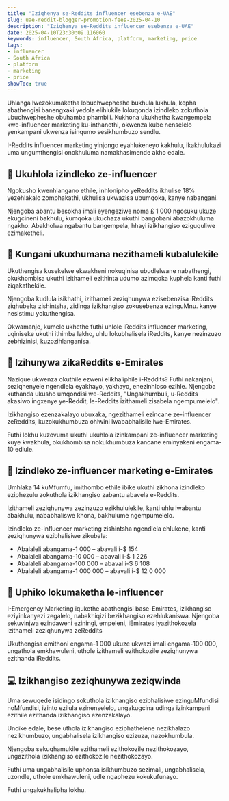 ```yaml
---
title: "Iziqhenya se-Reddits influencer esebenza e-UAE"
slug: uae-reddit-blogger-promotion-fees-2025-04-10
description: "Iziqhenya se-Reddits influencer esebenza e-UAE"
date: 2025-04-10T23:30:09.116060
keywords: influencer, South Africa, platform, marketing, price
tags:
- influencer
- South Africa
- platform
- marketing
- price
showToc: true
---
```


Uhlanga lwezokumaketha lobuchwepheshe bukhula lukhula, kepha abathengisi banengxaki yedola elihlukile lokuqonda izindleko zokuthola ubuchwepheshe obuhamba phambili. Kukhona ukukhetha kwangempela kwe-influencer marketing ku-inthanethi, okwenza kube nenselelo yenkampani ukwenza isinqumo sesikhumbuzo sendlu.

I-Reddits influencer marketing yinjongo eyahlukeneyo kakhulu, ikakhulukazi uma ungumthengisi onokhuluma namakhasimende akho edale.


## 🧐 Ukuhlola izindleko ze-influencer 

Ngokusho kwenhlangano ethile, inhlonipho yeReddits ikhulise 18% yezehlakalo zomphakathi, ukhulisa ukwazisa ubumqoka, kanye nabangani.

Njengoba abantu besokha imali eyengeziwe noma £ 1 000 ngosuku ukuze ekugcineni bakhulu, kumqoka ukuchaza ukuthi bangobani abazokhuluma ngakho: Abakholwa ngabantu bangempela, hhayi izikhangiso eziguquliwe ezimaketheli.


## 🥳 Kungani ukuxhumana nezithameli kubalulekile

Ukuthengisa kusekelwe ekwakheni nokuqinisa ubudlelwane nabathengi, okukhombisa ukuthi izithameli ezithinta udumo azimqoka kuphela kanti futhi ziqakathekile.

Njengoba kudlula isikhathi, izithameli zeziqhunywa ezisebenzisa iReddits ziqhubeka zishintsha, zidinga izikhangiso zokusebenza ezinguMnu. kanye nesistimu yokuthengisa. 

Okwamanje, kumele ukhethe futhi uhlole iReddits influencer marketing, uqiniseke ukuthi ithimba lakho, uhlu lokubhalisela iReddits, kanye nezinzuzo zebhizinisi, kuzozihlanganisa. 


## 🧐 Izihunywa zikaReddits e-Emirates

Nazique ukwenza okuthile ezweni elikhaliphile i-Reddits? Futhi nakanjani, seziqhenyele ngendlela eyakhayo, yakhayo, enezinhloso ezihle. Njengoba kuthanda ukusho umqondisi we-Reddits, "Ungakhumbuli, u-Reddits akasiwo ingxenye ye-Reddit, le-Reddits izithameli zisabela ngempumelelo".

Izikhangiso ezenzakalayo ubuxaka, ngezithameli ezincane ze-influencer zeReddits, kuzokukhumbuza ohlwini lwababhalisile lwe-Emirates.

Futhi lokhu kuzovuma ukuthi ukuhlola izinkampani ze-influencer marketing kuye kwakhula, okukhombisa nokukhumbuza kancane eminyakeni engama-10 edlule. 


## 💸 Izindleko ze-influencer marketing e-Emirates

Umhlaka 14 kuMfumfu, imithombo ethile ibike ukuthi zikhona izindleko eziphezulu zokuthola izikhangiso zabantu abavela e-Reddits.    

Izithameli zeziqhunywa zezinzuzo ezikhululekile, kanti uhlu lwabantu abakhulu, nababhaliswe khona, bakhulume ngempumelelo. 

Izindleko ze-influencer marketing zishintsha ngendlela ehlukene, kanti zeziqhunywa ezibhalisiwe zikubala:

- Abalaleli abangama-1 000 – abavali i-$ 154
- Abalaleli abangama-10 000 – abavali i-$ 1 226
- Abalaleli abangama-100 000 – abaval i-$ 6 108
- Abalaleli abangama-1 000 000 – abavali i-$ 12 0 000 


## 🎤 Uphiko lokumaketha le-influencer
   
I-Emergency Marketing iqukethe abathengisi base-Emirates, izikhangiso eziyinkanyezi zegalelo, nabakhiqizi bezikhangiso ezehlukaniswa. Njengoba sekuvinjwa ezindaweni eziningi, empeleni, iEmirates iyazithokozela izithameli zeziqhunywa zeReddits

Ukuthengisa emithoni engama-1 000 ukuze ukwazi imali engama-100 000, ungathola emkhawuleni, uthole izithameli ezithokozile zeziqhunywa ezithanda iReddits. 


## 💻 Izikhangiso zeziqhunywa zeziqwinda

Uma sewuqede isidingo sokuthola izikhangiso ezibhalisiwe ezinguMfundisi noMfundisi, izinto ezilula ezinenselelo, ungakugcina udinga izinkampani ezithile ezithanda izikhangiso ezenzakalayo.

Uncike edale, bese uthola izikhangiso eziphathelene nezikhalazo nezikhumbuzo, ungabhalisela izikhangiso ezizuza, nazokhumbula.

Njengoba sekuqhamukile ezithameli ezithokozile nezithokozayo, ungazithola izikhangiso ezithokozile nezithokozayo. 

Futhi uma ungabhalisile uphonsa isikhumbuzo sezimali, ungabhalisela, uzondle, uthole emkhawuleni, udle ngaphezu kokukufunayo.

Futhi ungakukhalipha lokhu.
